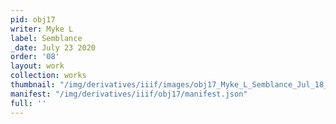 ```yaml
---
pid: obj17
writer: Myke L
label: Semblance
_date: July 23 2020
order: '08'
layout: work
collection: works
thumbnail: "/img/derivatives/iiif/images/obj17_Myke_L_Semblance_Jul_18_3/full/250,/0/default.jpg"
manifest: "/img/derivatives/iiif/obj17/manifest.json"
full: ''
---
```

